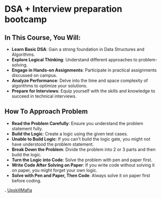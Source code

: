 # DSA + Interview preparation bootcamp
## In This Course, You Will:

- **Learn Basic DSA**: Gain a strong foundation in Data Structures and Algorithms.
- **Explore Logical Thinking**: Understand different approaches to problem-solving.
- **Engage in Hands-on Assignments**: Participate in practical assignments discussed on campus.
- **Analyze Performance**: Delve into the time and space complexity of algorithms to optimize your solutions.
- **Prepare for Interviews**: Equip yourself with the skills and knowledge to succeed in technical interviews.

## How To Approach Problem
- **Read the Problem Carefully**: Ensure you understand the problem statement fully.
- **Build the Logic**: Create a logic using the given test cases.
- **Unable to Build Logic**: If you can't build the logic gate, you might not have understood the problem statement.
- **Break Down the Problem**: Divide the problem into 2 or 3 parts and then build the logic.
- **Turn the Logic into Code**: Solve the problem with pen and paper first.
- **Write Code After Solving on Paper**: If you write code without solving it on paper, you might forget your own logic.
- **Solve with Pen and Paper, Then Code**: Always solve it on paper first before coding.

**.** [UpskillMafia](https://upskillmafia.com/mern/dashboard)


